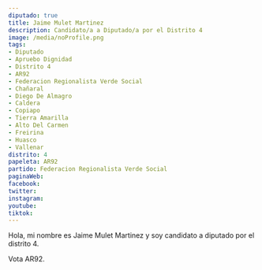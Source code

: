 ```yaml
---
diputado: true
title: Jaime Mulet Martinez
description: Candidato/a a Diputado/a por el Distrito 4
image: /media/noProfile.png
tags:
- Diputado
- Apruebo Dignidad
- Distrito 4
- AR92
- Federacion Regionalista Verde Social
- Chañaral
- Diego De Almagro
- Caldera
- Copiapo
- Tierra Amarilla
- Alto Del Carmen
- Freirina
- Huasco
- Vallenar
distrito: 4
papeleta: AR92
partido: Federacion Regionalista Verde Social
paginaWeb:
facebook:
twitter:
instagram:
youtube:
tiktok:
---
```

Hola, mi nombre es Jaime Mulet Martinez y soy candidato a diputado por el distrito 4.

Vota AR92.